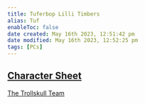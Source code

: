 ```yaml
---
title: Tuferbop Lilli Timbers
alias: Tuf
enableToc: false
date created: May 16th 2023, 12:51:42 pm
date modified: May 16th 2023, 12:52:25 pm
tags: [PCs]
---
```

## [Character Sheet](https://www.dndbeyond.com/characters/29269184)

[The Trollskull Team](The%20Trollskull%20Team.md)


